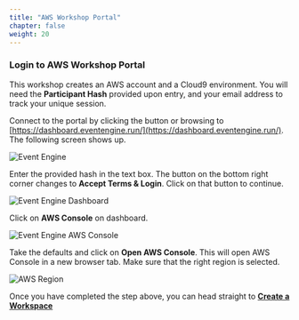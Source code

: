 ```yaml
---
title: "AWS Workshop Portal"
chapter: false
weight: 20
---
```


### Login to AWS Workshop Portal

This workshop creates an AWS account and a Cloud9 environment. You will need the **Participant Hash** provided upon entry, and your email address to track your unique session.

Connect to the portal by clicking the button or browsing to [https://dashboard.eventengine.run/](https://dashboard.eventengine.run/). The following screen shows up.

![Event Engine](/images/event-engine-initial-screen.png)

Enter the provided hash in the text box. The button on the bottom right corner changes to **Accept Terms & Login**. Click on that button to continue.

![Event Engine Dashboard](/images/event-engine-dashboard.png)

Click on **AWS Console** on dashboard.

![Event Engine AWS Console](/images/aws-console.png)

Take the defaults and click on **Open AWS Console**. This will open AWS Console in a new browser tab.
Make sure that the right region is selected.

![AWS Region](/images/aws-region.png)

Once you have completed the step above, you can head straight to [**Create a Workspace**](/configure_environment/workspace.html)
